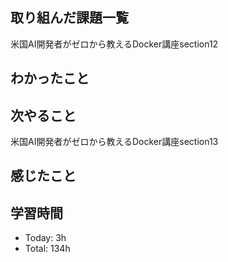 ## 取り組んだ課題一覧
米国AI開発者がゼロから教えるDocker講座section12
## わかったこと

## 次やること
米国AI開発者がゼロから教えるDocker講座section13
## 感じたこと

## 学習時間
- Today: 3h
- Total: 134h
